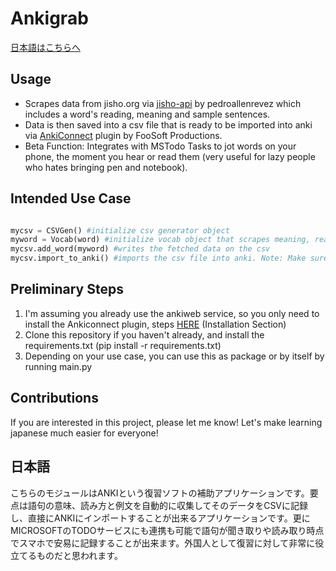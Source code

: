 # Ankigrab

[日本語はこちらへ](#日本語)

## Usage
- Scrapes data from jisho.org via [jisho-api](https://github.com/pedroallenrevez/jisho-api) by pedroallenrevez which includes a word's reading, meaning and sample sentences.
- Data is then saved into a csv file that is ready to be imported into anki via [AnkiConnect](https://foosoft.net/projects/anki-connect/) plugin by FooSoft Productions.
- Beta Function: Integrates with MSTodo Tasks to jot words on your phone, the moment you hear or read them (very useful for lazy people who hates bringing pen and notebook).

## Intended Use Case
```python

mycsv = CSVGen() #initialize csv generator object
myword = Vocab(word) #initialize vocab object that scrapes meaning, reading and sample sentences
mycsv.add_word(myword) #writes the fetched data on the csv
mycsv.import_to_anki() #imports the csv file into anki. Note: Make sure that ankiconnect plugin is installed and the local anki software is open.

```

## Preliminary Steps
1. I'm assuming you already use the ankiweb service, so you only need to install the Ankiconnect plugin, steps [HERE](https://foosoft.net/projects/anki-connect/) (Installation Section)
2. Clone this repository if you haven't already, and install the requirements.txt (pip install -r requirements.txt)
3. Depending on your use case, you can use this as package or by itself by running main.py

## Contributions
If you are interested in this project, please let me know! Let's make learning japanese much easier for everyone!

## 日本語
こちらのモジュールはANKIという復習ソフトの補助アプリケーションです。要点は語句の意味、読み方と例文を自動的に収集してそのデータをCSVに記録し、直接にANKIにインポートすることが出来るアプリケーションです。更に
MICROSOFTのTODOサービスにも連携も可能で語句が聞き取りや読み取り時点でスマホで安易に記録することが出来ます。外国人として復習に対して非常に役立てるものだと思われます。
